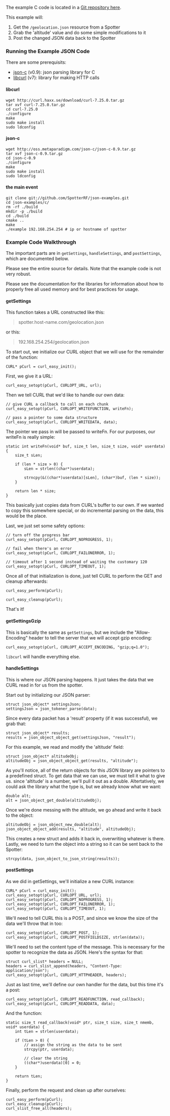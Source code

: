 The example C code is located in a [Git repository here](https://github.com/SpotterRF/json-examples/tree/master/c).

This example will:

1. Get the `/geolocation.json` resource from a Spotter
2. Grab the 'altitude' value and do some simple modifications to it
3. Post the changed JSON data back to the Spotter

### Running the Example JSON Code

There are some prerequisits:

  * [json-c](http://oss.metaparadigm.com/json-c/) (v0.9): json parsing library for C
  * [libcurl](http://curl.haxx.se/libcurl/) (v7): library for making HTTP calls

#### libcurl

    wget http://curl.haxx.se/download/curl-7.25.0.tar.gz
    tar xvf curl-7.25.0.tar.gz
    cd curl-7.25.0
    ./configure
    make
    sudo make install
    sudo ldconfig

#### json-c

    wget http://oss.metaparadigm.com/json-c/json-c-0.9.tar.gz
    tar xvf json-c-0.9.tar.gz
    cd json-c-0.9
    ./configure
    make
    sudo make install
    sudo ldconfig

#### the main event

    git clone git://github.com/SpotterRF/json-examples.git
    cd json-examples/c/
    rm -rf ./build
    mkdir -p ./build
    cd ./build
    cmake ..
    make
    ./example 192.168.254.254 # ip or hostname of spotter

### Example Code Walkthrough ###

The important parts are in `getSettings`, `handleSettings`, and `postSettings`, which are documented below.

Please see the entire source for details. Note that the example code is not very robust.

Please see the documentation for the libraries for information about how to properly free all used memory and for best practices for usage.

#### getSettings ####

This function takes a URL constructed like this:

> spotter.host-name.com/geolocation.json

or this:

> 192.168.254.254/geolocation.json

To start out, we initialize our CURL object that we will use for the remainder of the function:

    CURL* pCurl = curl_easy_init();

First, we give it a URL:

    curl_easy_setopt(pCurl, CURLOPT_URL, url);

Then we tell CURL that we'd like to handle our own data:

    // give CURL a callback to call on each chunk
    curl_easy_setopt(pCurl, CURLOPT_WRITEFUNCTION, writeFn);

    // pass a pointer to some data structure
    curl_easy_setopt(pCurl, CURLOPT_WRITEDATA, data);

The pointer we pass in will be passed to writeFn. For our purposes, our writeFn is really simple:

    static int writeFn(void* buf, size_t len, size_t size, void* userdata) {
        size_t sLen;

        if (len * size > 0) {
            sLen = strlen((char*)userdata);

            strncpy(&((char*)userdata)[sLen], (char*)buf, (len * size));
        }

        return len * size;
    }

This basically just copies data from CURL's buffer to our own. If we wanted to copy this somewhere special, or do incremental parsing on the data, this would be the place.

Last, we just set some safety options:

    // turn off the progress bar
    curl_easy_setopt(pCurl, CURLOPT_NOPROGRESS, 1);

    // fail when there's an error
    curl_easy_setopt(pCurl, CURLOPT_FAILONERROR, 1);

    // timeout after 1 second instead of waiting the customary 120
    curl_easy_setopt(pCurl, CURLOPT_TIMEOUT, 1);

Once all of that initialization is done, just tell CURL to perform the GET and cleanup afterwards:

    curl_easy_perform(pCurl);

    curl_easy_cleanup(pCurl);

That's it!

#### getSettingsGzip ####

This is basically the same as `getSettings`, but we include the "Allow-Encoding" header to tell the server that we will accept gzip encoding:

    curl_easy_setopt(pCurl, CURLOPT_ACCEPT_ENCODING, "gzip;q=1.0");

`libcurl` will handle everything else.

#### handleSettings ####

This is where our JSON parsing happens. It just takes the data that we CURL read in for us from the spotter.

Start out by initializing our JSON parser:
    
    struct json_object* settingsJson;
    settingsJson = json_tokener_parse(data);

Since every data packet has a 'result' property (if it was successful), we grab that:

    struct json_object* results;
    results = json_object_object_get(settingsJson, "result");

For this example, we read and modify the 'altitude' field:

    struct json_object* altitudeObj;
    altitudeObj = json_object_object_get(results, "altitude");

As you'll notice, all of the return objects for this JSON library are pointers to a predefined struct. To get data that we can use, we must tell it what to give us. since 'altitude' is a number, we'll pull it out as a double. Altertatively, we could ask the library what the type is, but we already know what we want:

    double alt;
    alt = json_object_get_double(altitudeObj);

Once we're done messing with the altitude, we go ahead and write it back to the object:

    altitudeObj = json_object_new_double(alt);
    json_object_object_add(results, "altitude", altitudeObj);

This creates a new struct and adds it back in, overwriting whatever is there. Lastly, we need to turn the object into a string so it can be sent back to the Spotter:

    strcpy(data, json_object_to_json_string(results));

#### postSettings ####

As we did in getSettings, we'll initialize a new CURL instance:

    CURL* pCurl = curl_easy_init();
    curl_easy_setopt(pCurl, CURLOPT_URL, url);
    curl_easy_setopt(pCurl, CURLOPT_NOPROGRESS, 1);
    curl_easy_setopt(pCurl, CURLOPT_FAILONERROR, 1);
    curl_easy_setopt(pCurl, CURLOPT_TIMEOUT, 1);

We'll need to tell CURL this is a POST, and since we know the size of the data we'll throw that in too:

    curl_easy_setopt(pCurl, CURLOPT_POST, 1);
    curl_easy_setopt(pCurl, CURLOPT_POSTFIELDSIZE, strlen(data));

We'll need to set the content type of the message. This is necessary for the spotter to recognize the data as JSON. Here's the syntax for that:

    struct curl_slist* headers = NULL;
    headers = curl_slist_append(headers, "Content-Type: application/json");
    curl_easy_setopt(pCurl, CURLOPT_HTTPHEADER, headers);

Just as last time, we'll define our own handler for the data, but this time it's a post:

    curl_easy_setopt(pCurl, CURLOPT_READFUNCTION, read_callback);
    curl_easy_setopt(pCurl, CURLOPT_READDATA, data);

And the function:

    static size_t read_callback(void* ptr, size_t size, size_t nmemb, void* userdata) {
        int tLen = strlen(userdata);

        if (tLen > 0) {
            // assign the string as the data to be sent
            strcpy(ptr, userdata);

            // clear the string
            ((char*)userdata)[0] = 0;
        }

        return tLen;
    }

Finally, perform the request and clean up after ourselves:

    curl_easy_perform(pCurl);
    curl_easy_cleanup(pCurl);
    curl_slist_free_all(headers);

